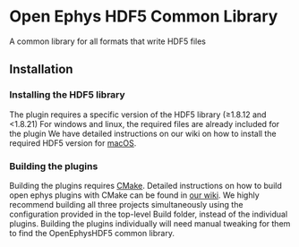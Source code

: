 # Open Ephys HDF5 Common Library
A common library for all formats that write HDF5 files

## Installation
### Installing the HDF5 library
The plugin requires a specific version of the HDF5 library (≥1.8.12 and <1.8.21)
For windows and linux, the required files are already included for the plugin
We have detailed instructions on our wiki on how to install the required HDF5 version for [macOS](https://open-ephys.atlassian.net/wiki/spaces/OEW/pages/491555/macOS).

### Building the plugins
Building the plugins requires [CMake](https://cmake.org/). Detailed instructions on how to build open ephys plugins with CMake can be found in [our wiki](https://open-ephys.atlassian.net/wiki/spaces/OEW/pages/1259110401/Plugin+CMake+Builds).
We highly recommend building all three projects simultaneously using the configuration provided in the top-level Build folder, instead of the individual plugins. Building the plugins individually will need manual tweaking for them to find the OpenEphysHDF5 common library.
 